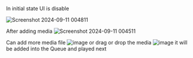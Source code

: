 In initial state UI is disable

![Screenshot 2024-09-11 004811](https://github.com/user-attachments/assets/427f5e55-fb20-4a50-97c3-1d2c86159983)

After adding media 
![Screenshot 2024-09-11 004511](https://github.com/user-attachments/assets/9f055da8-95fb-47dd-bd65-0601c28cec71)

Can add more media file
![image](https://github.com/user-attachments/assets/26044032-5ef2-4175-8d4e-ddff7ead75cb)
or drag or drop the media
![image](https://github.com/user-attachments/assets/9a01da8d-3d84-4d0f-9293-63c317e48f17)
it will be added into the Queue and played next





